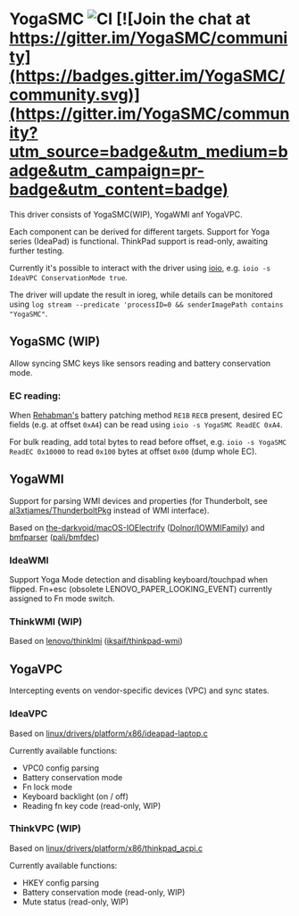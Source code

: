 # YogaSMC ![CI](https://github.com/zhen-zen/YogaSMC/workflows/CI/badge.svg) [![Join the chat at https://gitter.im/YogaSMC/community](https://badges.gitter.im/YogaSMC/community.svg)](https://gitter.im/YogaSMC/community?utm_source=badge&utm_medium=badge&utm_campaign=pr-badge&utm_content=badge)

This driver consists of YogaSMC(WIP), YogaWMI anf YogaVPC.

Each component can be derived for different targets. Support for Yoga series (IdeaPad) is functional. ThinkPad support is read-only, awaiting further testing.

Currently it's possible to interact with the driver using [ioio](https://github.com/RehabMan/OS-X-ioio), e.g. `ioio -s IdeaVPC ConservationMode true`.

The driver will update the result in ioreg, while details can be monitored using `log stream --predicate 'processID=0 && senderImagePath contains "YogaSMC"`. 

## YogaSMC (WIP)
Allow syncing SMC keys like sensors reading and battery conservation mode.

### EC reading:
When [Rehabman's](https://www.tonymacx86.com/threads/guide-how-to-patch-dsdt-for-working-battery-status.116102/) battery patching method `RE1B` `RECB` present, desired EC fields (e.g. at offset `0xA4`) can be read using `ioio -s YogaSMC ReadEC 0xA4`.

For bulk reading, add total bytes to read before offset, e.g. `ioio -s YogaSMC ReadEC 0x10000` to read `0x100` bytes at offset `0x00` (dump whole EC).

## YogaWMI
Support for parsing WMI devices and properties (for Thunderbolt, see [al3xtjames/ThunderboltPkg](https://github.com/al3xtjames/ThunderboltPkg) instead of WMI interface).

Based on [the-darkvoid/macOS-IOElectrify](https://github.com/the-darkvoid/macOS-IOElectrify/) ([Dolnor/IOWMIFamily](https://github.com/Dolnor/IOWMIFamily/)) and [bmfparser](https://github.com/zhen-zen/bmfparser) ([pali/bmfdec](https://github.com/pali/bmfdec))

### IdeaWMI
Support Yoga Mode detection and disabling keyboard/touchpad when flipped.
Fn+esc (obsolete LENOVO_PAPER_LOOKING_EVENT) currently assigned to Fn mode switch.

### ThinkWMI (WIP)
Based on [lenovo/thinklmi](https://github.com/lenovo/thinklmi) ([iksaif/thinkpad-wmi](https://github.com/iksaif/thinkpad-wmi))

## YogaVPC
Intercepting events on vendor-specific devices (VPC) and sync states.

### IdeaVPC
Based on [linux/drivers/platform/x86/ideapad-laptop.c](https://github.com/torvalds/linux/blob/master/drivers/platform/x86/ideapad-laptop.c)

Currently available functions:
- VPC0 config parsing
- Battery conservation mode
- Fn lock mode
- Keyboard backlight (on / off)
- Reading fn key code (read-only, WIP)

### ThinkVPC (WIP)
Based on [linux/drivers/platform/x86/thinkpad_acpi.c](https://github.com/torvalds/linux/blob/master/drivers/platform/x86/thinkpad_acpi.c)

Currently available functions:
- HKEY config parsing
- Battery conservation mode (read-only, WIP)
- Mute status (read-only, WIP)

